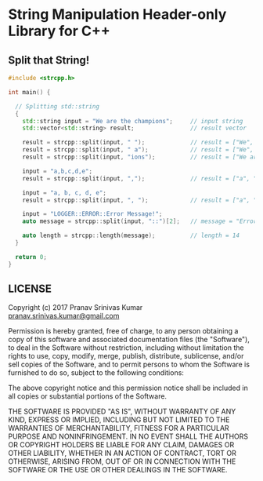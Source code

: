 # String Manipulation Header-only Library for C++

## Split that String!

```cpp
#include <strcpp.h>

int main() {

  // Splitting std::string
  {
    std::string input = "We are the champions";     // input string
    std::vector<std::string> result;                // result vector

    result = strcpp::split(input, " ");             // result = ["We", "are", "the", "champions"]
    result = strcpp::split(input, " a");            // result = ["We", "re the champions"]
    result = strcpp::split(input, "ions");          // result = ["We are the champ"]

    input = "a,b,c,d,e";
    result = strcpp::split(input, ",");             // result = ["a", "b", "c", "d", "e"]

    input = "a, b, c, d, e";
    result = strcpp::split(input, ", ");            // result = ["a", "b", "c", "d", "e"]

    input = "LOGGER::ERROR::Error Message!";
    auto message = strcpp::split(input, "::")[2];   // message = "Error Message!"

    auto length = strcpp::length(message);          // length = 14
  }

  return 0;
}
```

## LICENSE

Copyright (c) 2017 Pranav Srinivas Kumar <pranav.srinivas.kumar@gmail.com>

Permission is hereby granted, free of charge, to any person obtaining a copy
of this software and associated documentation files (the "Software"), to deal
in the Software without restriction, including without limitation the rights
to use, copy, modify, merge, publish, distribute, sublicense, and/or sell
copies of the Software, and to permit persons to whom the Software is
furnished to do so, subject to the following conditions:

The above copyright notice and this permission notice shall be included in all
copies or substantial portions of the Software.

THE SOFTWARE IS PROVIDED "AS IS", WITHOUT WARRANTY OF ANY KIND, EXPRESS OR
IMPLIED, INCLUDING BUT NOT LIMITED TO THE WARRANTIES OF MERCHANTABILITY,
FITNESS FOR A PARTICULAR PURPOSE AND NONINFRINGEMENT. IN NO EVENT SHALL THE
AUTHORS OR COPYRIGHT HOLDERS BE LIABLE FOR ANY CLAIM, DAMAGES OR OTHER
LIABILITY, WHETHER IN AN ACTION OF CONTRACT, TORT OR OTHERWISE, ARISING FROM,
OUT OF OR IN CONNECTION WITH THE SOFTWARE OR THE USE OR OTHER DEALINGS IN THE
SOFTWARE.

